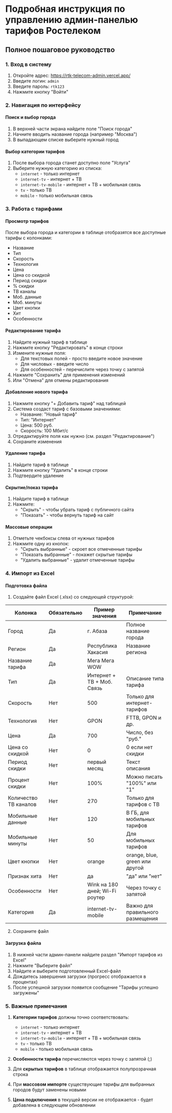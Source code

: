 # Подробная инструкция по управлению админ-панелью тарифов Ростелеком

## Полное пошаговое руководство

### 1. Вход в систему
1. Откройте адрес: https://rtk-telecom-admin.vercel.app/
2. Введите логин: `admin`
3. Введите пароль: `rtk123`
4. Нажмите кнопку "Войти"

### 2. Навигация по интерфейсу

#### Поиск и выбор города
1. В верхней части экрана найдите поле "Поиск города"
2. Начните вводить название города (например "Москва")
3. В выпадающем списке выберите нужный город

#### Выбор категории тарифов
1. После выбора города станет доступно поле "Услуга"
2. Выберите нужную категорию из списка:
   - `internet` - только интернет
   - `internet-tv` - интернет + ТВ
   - `internet-tv-mobile` - интернет + ТВ + мобильная связь
   - `tv` - только ТВ
   - `mobile` - только мобильная связь

### 3. Работа с тарифами

#### Просмотр тарифов
После выбора города и категории в таблице отобразятся все доступные тарифы с колонками:
- Название
- Тип
- Скорость
- Технология
- Цена
- Цена со скидкой
- Период скидки
- % скидки
- ТВ каналы
- Моб. данные
- Моб. минуты
- Цвет кнопки
- Хит
- Особенности

#### Редактирование тарифа
1. Найдите нужный тариф в таблице
2. Нажмите кнопку "Редактировать" в конце строки
3. Измените нужные поля:
   - Для текстовых полей - просто введите новое значение
   - Для числовых - введите число
   - Для особенностей - перечислите через точку с запятой
4. Нажмите "Сохранить" для применения изменений
5. Или "Отмена" для отмены редактирования

#### Добавление нового тарифа
1. Нажмите кнопку "+ Добавить тариф" над таблицей
2. Система создаст тариф с базовыми значениями:
   - Название: "Новый тариф"
   - Тип: "Интернет"
   - Цена: 500 руб.
   - Скорость: 100 Мбит/с
3. Отредактируйте поля как нужно (см. раздел "Редактирование")
4. Сохраните изменения

#### Удаление тарифа
1. Найдите тариф в таблице
2. Нажмите кнопку "Удалить" в конце строки
3. Подтвердите удаление

#### Скрытие/показ тарифа
1. Найдите тариф в таблице
2. Нажмите:
   - "Скрыть" - чтобы убрать тариф с публичного сайта
   - "Показать" - чтобы вернуть тариф на сайт

#### Массовые операции
1. Отметьте чекбоксы слева от нужных тарифов
2. Нажмите одну из кнопок:
   - "Скрыть выбранные" - скроет все отмеченные тарифы
   - "Показать выбранные" - покажет скрытые тарифы
   - "Удалить выбранные" - удалит отмеченные тарифы

### 4. Импорт из Excel

#### Подготовка файла
1. Создайте файл Excel (.xlsx) со следующей структурой:

| Колонка               | Обязательно | Пример значения                | Примечание                         |
|-----------------------|-------------|---------------------------------|------------------------------------|
| Город                 | Да          | г. Абаза                       | Полное название города             |
| Регион                | Да          | Республика Хакасия              | Название региона                   |
| Название тарифа       | Да          | Мега Мега WOW                  |                                    |
| Тип                   | Да          | Интернет + ТВ + Моб. Связь      | Описание типа тарифа               |
| Скорость              | Нет         | 500                            | Только для интернет-тарифов        |
| Технология            | Нет         | GPON                           | FTTB, GPON и др.                   |
| Цена                  | Да          | 700                            | Число, без "руб."                  |
| Цена со скидкой       | Нет         | 0                              | 0 если нет скидки                  |
| Период скидки         | Нет         | первый месяц                   | Текст описания                     |
| Процент скидки        | Нет         | 100%                           | Можно писать "100%" или "1"        |
| Количество ТВ каналов | Нет         | 270                            | Только для тарифов с ТВ            |
| Мобильные данные      | Нет         | 120                            | В ГБ, для мобильных тарифов        |
| Мобильные минуты      | Нет         | 50                             | Для мобильных тарифов              |
| Цвет кнопки           | Нет         | orange                         | orange, blue, green или другой     |
| Признак хита          | Нет         | да                             | "да" или "нет"                     |
| Особенности           | Нет         | Wink на 180 дней; Wi-Fi роутер | Через точку с запятой              |
| Категория             | Да          | internet-tv-mobile             | Важно для правильного размещения  |

2. Сохраните файл

#### Загрузка файла
1. В нижней части админ-панели найдите раздел "Импорт тарифов из Excel"
2. Нажмите "Выберите файл"
3. Найдите и выберите подготовленный Excel-файл
4. Дождитесь завершения загрузки (прогресс отображается в процентах)
5. После успешной загрузки появится сообщение "Тарифы успешно загружены"

### 5. Важные примечания

1. **Категории тарифов** должны точно соответствовать:
   - `internet` - только интернет
   - `internet-tv` - интернет + ТВ
   - `internet-tv-mobile` - интернет + ТВ + мобильная связь
   - `tv` - только ТВ
   - `mobile` - только мобильная связь

2. **Особенности тарифа** перечисляются через точку с запятой (;)

3. Для **скрытых тарифов** в таблице отображается полупрозрачная строка

4. При **массовом импорте** существующие тарифы для выбранных городов будут заменены новыми

5. **Цена подключения** в текущей версии не отображается - будет добавлена в следующем обновлении